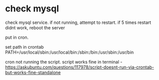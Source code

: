 # check mysql

check mysql service. if not running, attempt to restart. if 5 times restart didnt work, reboot the server

put in cron.

set path in crontab
PATH=/usr/local/sbin:/usr/local/bin:/sbin:/bin:/usr/sbin:/usr/bin

cron not running the script. script works fine in terminal - https://askubuntu.com/questions/117978/script-doesnt-run-via-crontab-but-works-fine-standalone

